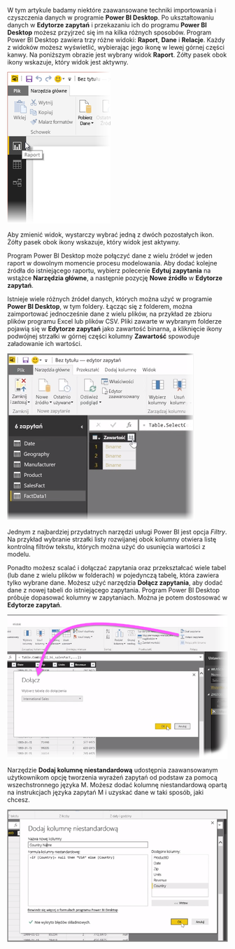 W tym artykule badamy niektóre zaawansowane techniki importowania i czyszczenia danych w programie **Power BI Desktop**. Po ukształtowaniu danych w **Edytorze zapytań** i przekazaniu ich do programu **Power BI Desktop** możesz przyjrzeć się im na kilka różnych sposobów. Program Power BI Desktop zawiera trzy różne widoki: **Raport**, **Dane** i **Relacje**. Każdy z widoków możesz wyświetlić, wybierając jego ikonę w lewej górnej części kanwy. Na poniższym obrazie jest wybrany widok **Raport**. Żółty pasek obok ikony wskazuje, który widok jest aktywny.

![](media/1-4-advanced-data-sources-and-transformation/1-4_1.png)

Aby zmienić widok, wystarczy wybrać jedną z dwóch pozostałych ikon. Żółty pasek obok ikony wskazuje, który widok jest aktywny.

Program Power BI Desktop może połączyć dane z wielu źródeł w jeden raport w dowolnym momencie procesu modelowania. Aby dodać kolejne źródła do istniejącego raportu, wybierz polecenie **Edytuj zapytania** na wstążce **Narzędzia główne**, a następnie pozycję **Nowe źródło** w **Edytorze zapytań**.

Istnieje wiele różnych źródeł danych, których można użyć w programie **Power BI Desktop**, w tym foldery. Łącząc się z folderem, można zaimportować jednocześnie dane z wielu plików, na przykład ze zbioru plików programu Excel lub plików CSV. Pliki zawarte w wybranym folderze pojawią się w **Edytorze zapytań** jako zawartość binarna, a kliknięcie ikony podwójnej strzałki w górnej części kolumny **Zawartość** spowoduje załadowanie ich wartości.

![](media/1-4-advanced-data-sources-and-transformation/1-4_2.png)

Jednym z najbardziej przydatnych narzędzi usługi Power BI jest opcja *Filtry*. Na przykład wybranie strzałki listy rozwijanej obok kolumny otwiera listę kontrolną filtrów tekstu, których można użyć do usunięcia wartości z modelu.

Ponadto możesz scalać i dołączać zapytania oraz przekształcać wiele tabel (lub dane z wielu plików w folderach) w pojedynczą tabelę, która zawiera tylko wybrane dane. Możesz użyć narzędzia **Dołącz zapytania**, aby dodać dane z nowej tabeli do istniejącego zapytania. Program Power BI Desktop próbuje dopasować kolumny w zapytaniach. Można je potem dostosować w **Edytorze zapytań**.

![](media/1-4-advanced-data-sources-and-transformation/1-4_3.png)

Narzędzie **Dodaj kolumnę niestandardową** udostępnia zaawansowanym użytkownikom opcję tworzenia wyrażeń zapytań od podstaw za pomocą wszechstronnego języka M. Możesz dodać kolumnę niestandardową opartą na instrukcjach języka zapytań M i uzyskać dane w taki sposób, jaki chcesz.

![](media/1-4-advanced-data-sources-and-transformation/1-4_4.png)

